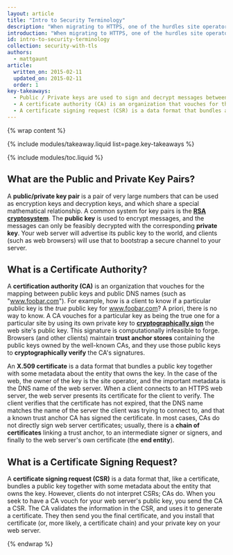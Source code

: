 ```yaml
---
layout: article
title: "Intro to Security Terminology"
description: "When migrating to HTTPS, one of the hurdles site operators face is conceptual: What, exactly, is going on? What does all the crypto terminology mean? In this section, we’ll give a very brief overview."
introduction: "When migrating to HTTPS, one of the hurdles site operators face is conceptual: What, exactly, is going on? What does all the crypto terminology mean? In this section, we’ll give a very brief overview."
id: intro-to-security-terminology
collection: security-with-tls
authors:
  - mattgaunt
article:
  written_on: 2015-02-11
  updated_on: 2015-02-11
  order: 1
key-takeaways:
  - Public / Private keys are used to sign and decrypt messages between the browser and the server
  - A certificate authority (CA) is an organization that vouches for the mapping between the public keys and public DNS names (such as "www.foobar.com")
  - A certificate signing request (CSR) is a data format that bundles a public key together with some metadata about the entity that owns the key
---
```


{% wrap content %}

{% include modules/takeaway.liquid list=page.key-takeaways %}

{% include modules/toc.liquid %}

## What are the Public and Private Key Pairs?

A **public/private key pair** is a pair of very large numbers that can be used
as encryption keys and decryption keys, and which share a special mathematical
relationship. A common system for key pairs is the **[RSA
cryptosystem](https://en.wikipedia.org/wiki/RSA_(cryptosystem))**. The **public
key** is used to encrypt messages, and the messages can only be feasibly
decrypted with the corresponding **private key**. Your web server will advertise
its public key to the world, and clients (such as web browsers) will use that to
bootstrap a secure channel to your server.

## What is a Certificate Authority?

A **certification authority (CA)** is an organization that vouches for the
mapping between public keys and public DNS names (such as "www.foobar.com").
For example, how is a client to know if a particular public key is the _true_
public key for www.foobar.com? A priori, there is no way to know. A CA vouches
for a particular key as being the true one for a particular site by using its
own private key to **[cryptographically
sign](https://en.wikipedia.org/wiki/RSA_(cryptosystem)#Signing_messages)** the
web site's public key. This signature is computationally infeasible to forge.
Browsers (and other clients) maintain **trust anchor stores** containing the
public keys owned by the well-known CAs, and they use those public keys to
**cryptographically verify** the CA's signatures.

An **X.509 certificate** is a data format that bundles a public key together
with some metadata about the entity that owns the key. In the case of the web,
the owner of the key is the site operator, and the important metadata is the DNS
name of the web server. When a client connects to an HTTPS web server, the web
server presents its certificate for the client to verify. The client verifies
that the certificate has not expired, that the DNS name matches the name of the
server the client was trying to connect to, and that a known trust anchor CA has
signed the certificate. In most cases, CAs do not directly sign web server
certificates; usually, there is a **chain of certificates** linking a trust
anchor, to an intermediate signer or signers, and finally to the web server's
own certificate (the **end entity**).

## What is a Certificate Signing Request?

A **certificate signing request (CSR)** is a data format that, like a
certificate, bundles a public key together with some metadata about the entity
that owns the key. However, clients do not interpret CSRs; CAs do. When you seek
to have a CA vouch for your web server's public key, you send the CA a CSR. The
CA validates the information in the CSR, and uses it to generate a certificate.
They then send you the final certificate, and you install that certificate (or,
more likely, a certificate chain) and your private key on your web server.

{% endwrap %}
